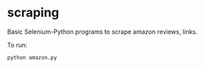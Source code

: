 # scraping

Basic Selenium-Python programs to scrape amazon reviews, links.

To run:

```
python amazon.py
```

